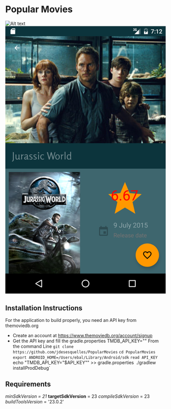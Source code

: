 # Popular Movies
![Alt text](screenshot.png=1000?raw=true "Popular Movies List view")
![Alt text](screenshot2.png?raw=true "Popular Movies Detail Screen")
## Installation Instructions
For the application to build properly, you need an API key from themoviedb.org
* Create an account at https://www.themoviedb.org/account/signup
* Get the API key and fill the gradle.properties TMDB_API_KEY=""
From the command Line
`git clone https://github.com/jdesesquelles/PopularMovies`
`cd PopularMovies`
`export ANDROID_HOME=/Users/ebal/Library/Android/sdk`
`read API_KEY
`echo "TMDB_API_KEY=\"$API_KEY\"" >> gradle.properties`
`./gradlew installProdDebug`
## Requirements
_minSdkVersion = 21_
**targetSdkVersion** = 23
_compileSdkVersion_ = 23
_buildToolsVersion_ = '23.0.2'